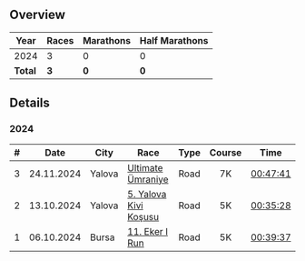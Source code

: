 ## Overview

| Year         |   Races     | Marathons | Half Marathons |
|--------------|-----------| -----------| -----------| 
| 2024 |  3|  0| 0| 
| **Total** |  **3**|  **0** | **0**| 

## Details

### 2024

|# | Date         | City |  Race     | Type | Course |Time |
|--|:------------:|----|-----------|:----------:|:-------:|:---------:
|3 | 24.11.2024 | Yalova | [Ultimate Ümraniye]([https://kivikosusu.com/](https://www.teamkronos.com/ultimate-umraniye)) | Road | 7K  | [00:47:41](https://hurratiming.com/live/race/ultimateumraniye) |
|2 | 13.10.2024 | Yalova | [5. Yalova Kivi Koşusu](https://kivikosusu.com/) | Road | 5K  | [00:35:28](https://racetiming.com.tr/sonuclar/5-yalova-kivi-kosusu-2024/) |
|1 | 06.10.2024 | Bursa | [11. Eker I Run](https://www.ekerkosu.com/) | Road | 5K | [00:39:37](https://sonuc.plustiming.com/myresults.aspx?uid=16389-281-3-238347) |
